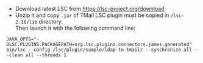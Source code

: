 - Download latest LSC from https://lsc-project.org/download  
- Unzip it and copy `.jar` of TMail LSC plugin must be copied in `/lsc-2.16/lib` directory.  
Then launch it with the following command line:

```
JAVA_OPTS="-DLSC.PLUGINS.PACKAGEPATH=org.lsc.plugins.connectors.james.generated" bin/lsc --config /lsc/plugin/sample/ldap-to-tmail/ --synchronize all --clean all --threads 1
```